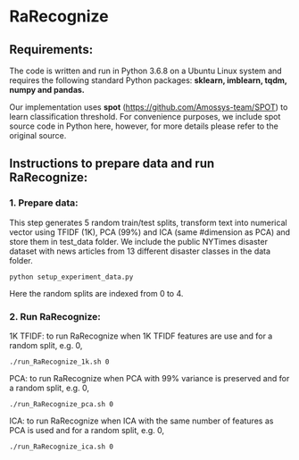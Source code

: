 # RaRecognize

## Requirements:
The code is written and run in Python 3.6.8 on a Ubuntu Linux system and requires the following standard Python packages: **sklearn, imblearn, tqdm, numpy and pandas.**

Our implementation uses **spot** (https://github.com/Amossys-team/SPOT) to learn classification threshold. For convenience purposes, we include spot source code in Python here, however, for more details please refer to the original source.

## Instructions to prepare data and run RaRecognize:

### 1. Prepare data: 
This step generates 5 random train/test splits, transform text into numerical vector using TFIDF (1K), PCA (99%) and ICA (same #dimension as PCA) and store them in test_data folder. We include the public NYTimes disaster dataset with news articles from 13 different disaster classes in the data folder.

	python setup_experiment_data.py

Here the random splits are indexed from 0 to 4.

### 2. Run RaRecognize:

1K TFIDF: to run RaRecognize when 1K TFIDF features are use and for a random split, e.g. 0,

	./run_RaRecognize_1k.sh 0

PCA: to run RaRecognize when PCA with 99% variance is preserved and for a random split, e.g. 0,

	./run_RaRecognize_pca.sh 0

ICA: to run RaRecognize when ICA with the same number of features as PCA is used and for a random split, e.g. 0,

	./run_RaRecognize_ica.sh 0
